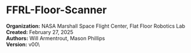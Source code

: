 # FFRL-Floor-Scanner
**Organization:** NASA Marshall Space Flight Center, Flat Floor Robotics Lab\
**Created:** February 27, 2025\
**Authors:** Will Armentrout, Mason Phillips\
**Version:** v00\
